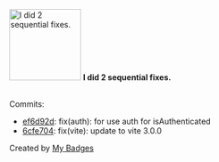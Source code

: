 <img src="https://my-badges.github.io/my-badges/fix-2.png" alt="I did 2 sequential fixes." title="I did 2 sequential fixes." width="128">
<strong>I did 2 sequential fixes.</strong>
<br><br>

Commits:

- <a href="https://github.com/Neptunium931/blog/commit/ef6d92d01f1d19ca9a1e0516babc6599e2fcca00">ef6d92d</a>: fix(auth): for use auth for isAuthenticated
- <a href="https://github.com/Neptunium931/blog/commit/6cfe704af314dadec8b6aef97059a7c655ef86b3">6cfe704</a>: fix(vite): update to vite 3.0.0


Created by <a href="https://github.com/my-badges/my-badges">My Badges</a>
